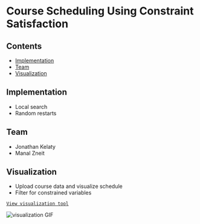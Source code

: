 # Course Scheduling Using Constraint Satisfaction

## Contents

- [Implementation](#implementation)
- [Team](#team)
- [Visualization](#visualization)

## Implementation

- Local search
- Random restarts

## Team

- Jonathan Kelaty
- Manal Zneit

## Visualization

- Upload course data and visualize schedule
- Filter for constrained variables

<a href="https://jkelaty.github.io/course-scheduling/" target="_blank">`View visualization tool`</a>

![visualization GIF](https://raw.githubusercontent.com/jkelaty/course-scheduling/master/img/visualization.gif)
